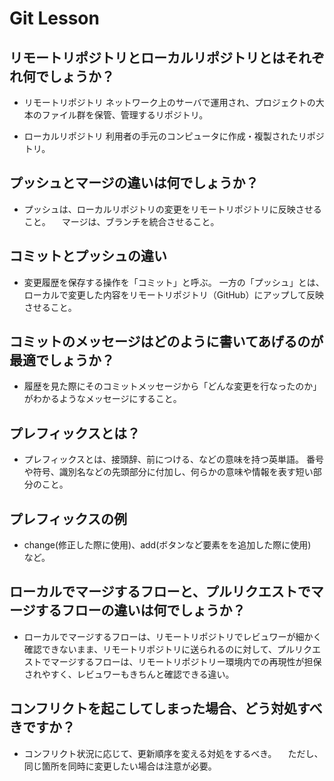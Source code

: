 # Git Lesson

## リモートリポジトリとローカルリポジトリとはそれぞれ何でしょうか？

- リモートリポジトリ
ネットワーク上のサーバで運用され、プロジェクトの大本のファイル群を保管、管理するリポジトリ。

- ローカルリポジトリ
利用者の手元のコンピュータに作成・複製されたリポジトリ。


## プッシュとマージの違いは何でしょうか？

- プッシュは、ローカルリポジトリの変更をリモートリポジトリに反映させること。
　マージは、ブランチを統合させること。


## コミットとプッシュの違い

- 変更履歴を保存する操作を「コミット」と呼ぶ。
 一方の「プッシュ」とは、ローカルで変更した内容をリモートリポジトリ（GitHub）にアップして反映させること。


## コミットのメッセージはどのように書いてあげるのが最適でしょうか？

- 履歴を見た際にそのコミットメッセージから「どんな変更を行なったのか」がわかるようなメッセージにすること。

## プレフィックスとは？

- プレフィックスとは、接頭辞、前につける、などの意味を持つ英単語。
  番号や符号、識別名などの先頭部分に付加し、何らかの意味や情報を表す短い部分のこと。

## プレフィックスの例

- change(修正した際に使用)、add(ボタンなど要素をを追加した際に使用)　など。
　

## ローカルでマージするフローと、プルリクエストでマージするフローの違いは何でしょうか？

- ローカルでマージするフローは、リモートリポジトリでレビュワーが細かく確認できないまま、リモートリポジトリに送られるのに対して、プルリクエストでマージするフローは、リモートリポジトリー環境内での再現性が担保されやすく、レビュワーもきちんと確認できる違い。



## コンフリクトを起こしてしまった場合、どう対処すべきですか？

- コンフリクト状況に応じて、更新順序を変える対処をするべき。
　ただし、同じ箇所を同時に変更したい場合は注意が必要。